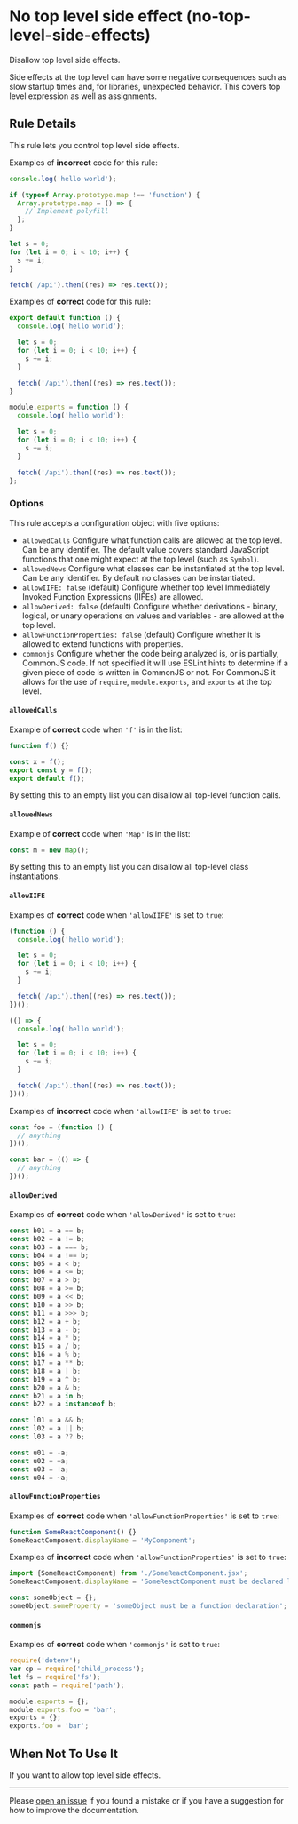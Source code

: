 <!-- SPDX-License-Identifier: CC-BY-4.0 -->

# No top level side effect (no-top-level-side-effects)

Disallow top level side effects.

Side effects at the top level can have some negative consequences such as slow
startup times and, for libraries, unexpected behavior. This covers top level
expression as well as assignments.

## Rule Details

This rule lets you control top level side effects.

Examples of **incorrect** code for this rule:

```javascript
console.log('hello world');
```

```javascript
if (typeof Array.prototype.map !== 'function') {
  Array.prototype.map = () => {
    // Implement polyfill
  };
}
```

```javascript
let s = 0;
for (let i = 0; i < 10; i++) {
  s += i;
}
```

```javascript
fetch('/api').then((res) => res.text());
```

Examples of **correct** code for this rule:

```javascript
export default function () {
  console.log('hello world');

  let s = 0;
  for (let i = 0; i < 10; i++) {
    s += i;
  }

  fetch('/api').then((res) => res.text());
}
```

```javascript
module.exports = function () {
  console.log('hello world');

  let s = 0;
  for (let i = 0; i < 10; i++) {
    s += i;
  }

  fetch('/api').then((res) => res.text());
};
```

### Options

This rule accepts a configuration object with five options:

- `allowedCalls` Configure what function calls are allowed at the top level. Can
  be any identifier. The default value covers standard JavaScript functions that
  one might expect at the top level (such as `Symbol`).
- `allowedNews` Configure what classes can be instantiated at the top level. Can
  be any identifier. By default no classes can be instantiated.
- `allowIIFE: false` (default) Configure whether top level Immediately Invoked
  Function Expressions (IIFEs) are allowed.
- `allowDerived: false` (default) Configure whether derivations - binary,
  logical, or unary operations on values and variables - are allowed at the top
  level.
- `allowFunctionProperties: false` (default) Configure whether it is allowed to
  extend functions with properties.
- `commonjs` Configure whether the code being analyzed is, or is partially,
  CommonJS code. If not specified it will use ESLint hints to determine if a
  given piece of code is written in CommonJS or not. For CommonJS it allows for
  the use of `require`, `module.exports`, and `exports` at the top level.

#### `allowedCalls`

Example of **correct** code when `'f'` is in the list:

```javascript
function f() {}

const x = f();
export const y = f();
export default f();
```

By setting this to an empty list you can disallow all top-level function calls.

#### `allowedNews`

Example of **correct** code when `'Map'` is in the list:

```javascript
const m = new Map();
```

By setting this to an empty list you can disallow all top-level class
instantiations.

#### `allowIIFE`

Examples of **correct** code when `'allowIIFE'` is set to `true`:

```javascript
(function () {
  console.log('hello world');

  let s = 0;
  for (let i = 0; i < 10; i++) {
    s += i;
  }

  fetch('/api').then((res) => res.text());
})();
```

```javascript
(() => {
  console.log('hello world');

  let s = 0;
  for (let i = 0; i < 10; i++) {
    s += i;
  }

  fetch('/api').then((res) => res.text());
})();
```

Examples of **incorrect** code when `'allowIIFE'` is set to `true`:

```javascript
const foo = (function () {
  // anything
})();
```

```javascript
const bar = (() => {
  // anything
})();
```

#### `allowDerived`

Examples of **correct** code when `'allowDerived'` is set to `true`:

```javascript
const b01 = a == b;
const b02 = a != b;
const b03 = a === b;
const b04 = a !== b;
const b05 = a < b;
const b06 = a <= b;
const b07 = a > b;
const b08 = a >= b;
const b09 = a << b;
const b10 = a >> b;
const b11 = a >>> b;
const b12 = a + b;
const b13 = a - b;
const b14 = a * b;
const b15 = a / b;
const b16 = a % b;
const b17 = a ** b;
const b18 = a | b;
const b19 = a ^ b;
const b20 = a & b;
const b21 = a in b;
const b22 = a instanceof b;

const l01 = a && b;
const l02 = a || b;
const l03 = a ?? b;

const u01 = -a;
const u02 = +a;
const u03 = !a;
const u04 = ~a;
```

#### `allowFunctionProperties`

Examples of **correct** code when `'allowFunctionProperties'` is set to `true`:

```javascript
function SomeReactComponent() {}
SomeReactComponent.displayName = 'MyComponent';
```

Examples of **incorrect** code when `'allowFunctionProperties'` is set to
`true`:

```javascript
import {SomeReactComponent} from './SomeReactComponent.jsx';
SomeReactComponent.displayName = 'SomeReactComponent must be declared locally';

const someObject = {};
someObject.someProperty = 'someObject must be a function declaration';
```

#### `commonjs`

Examples of **correct** code when `'commonjs'` is set to `true`:

```javascript
require('dotenv');
var cp = require('child_process');
let fs = require('fs');
const path = require('path');

module.exports = {};
module.exports.foo = 'bar';
exports = {};
exports.foo = 'bar';
```

## When Not To Use It

If you want to allow top level side effects.

---

Please [open an issue] if you found a mistake or if you have a suggestion for
how to improve the documentation.

[open an issue]: https://github.com/ericcornelissen/eslint-plugin-top/issues/new?labels=documentation&template=documentation.md
